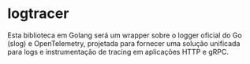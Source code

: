 # logtracer
Esta biblioteca em Golang será um wrapper sobre o logger oficial do Go (slog) e OpenTelemetry, projetada para fornecer uma solução unificada para logs e instrumentação de tracing em aplicações HTTP e gRPC.
